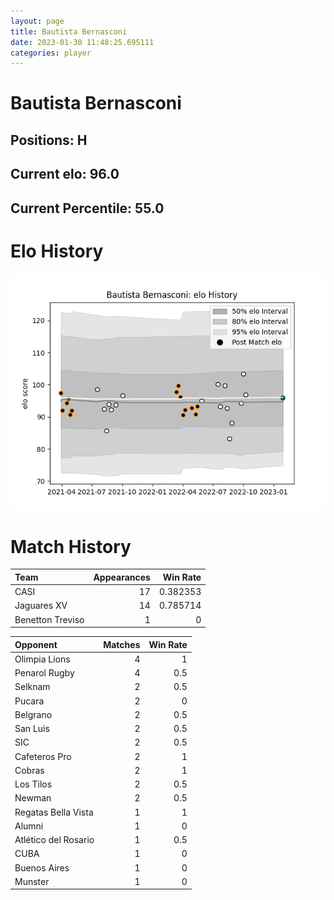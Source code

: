 ```yaml
---  
layout: page  
title: Bautista Bernasconi  
date: 2023-01-30 11:48:25.695111  
categories: player  
---
```

# Bautista Bernasconi

## Positions: H

## Current elo: 96.0

## Current Percentile: 55.0

# Elo History


![elo history](history_BautistaBernasconi.png)
# Match History


| Team             |   Appearances |   Win Rate |
|:-----------------|--------------:|-----------:|
| CASI             |            17 |   0.382353 |
| Jaguares XV      |            14 |   0.785714 |
| Benetton Treviso |             1 |   0        |

| Opponent             |   Matches |   Win Rate |
|:---------------------|----------:|-----------:|
| Olimpia Lions        |         4 |        1   |
| Penarol Rugby        |         4 |        0.5 |
| Selknam              |         2 |        0.5 |
| Pucara               |         2 |        0   |
| Belgrano             |         2 |        0.5 |
| San Luis             |         2 |        0.5 |
| SIC                  |         2 |        0.5 |
| Cafeteros Pro        |         2 |        1   |
| Cobras               |         2 |        1   |
| Los Tilos            |         2 |        0.5 |
| Newman               |         2 |        0.5 |
| Regatas Bella Vista  |         1 |        1   |
| Alumni               |         1 |        0   |
| Atlético del Rosario |         1 |        0.5 |
| CUBA                 |         1 |        0   |
| Buenos Aires         |         1 |        0   |
| Munster              |         1 |        0   |